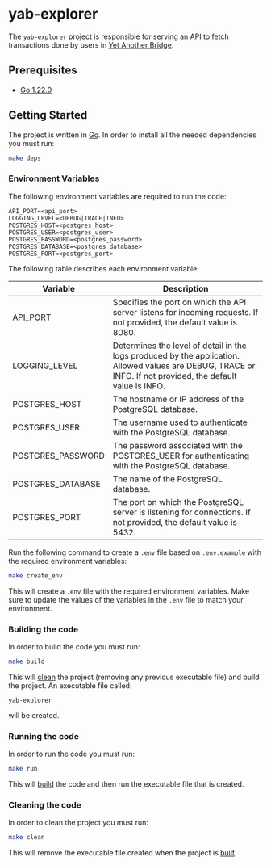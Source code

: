 # yab-explorer

The `yab-explorer` project is responsible for serving an API to fetch transactions done by users in [Yet Another Bridge](https://yetanotherbridge.com/).

## Prerequisites

* [Go 1.22.0](https://go.dev/dl/)

## Getting Started

The project is written in [Go](https://go.dev). In order to install all the needed dependencies you must run:

```sh
make deps
```

### Environment Variables

The following environment variables are required to run the code:

```dotenv
API_PORT=<api_port>
LOGGING_LEVEL=<DEBUG|TRACE|INFO>
POSTGRES_HOST=<postgres_host>
POSTGRES_USER=<postgres_user>
POSTGRES_PASSWORD=<postgres_password>
POSTGRES_DATABASE=<postgres_database>
POSTGRES_PORT=<postgres_port>
```

The following table describes each environment variable:

| Variable          | Description                                                                                                                                              |
|-------------------|----------------------------------------------------------------------------------------------------------------------------------------------------------|
| API_PORT          | Specifies the port on which the API server listens for incoming requests. If not provided, the default value is 8080.                                                                               |
| LOGGING_LEVEL     | Determines the level of detail in the logs produced by the application. Allowed values are DEBUG, TRACE or INFO. If not provided, the default value is INFO.                                               |
| POSTGRES_HOST     | The hostname or IP address of the PostgreSQL database.                                                                                                   |
| POSTGRES_USER     | The username used to authenticate with the PostgreSQL database.                                                                                          |
| POSTGRES_PASSWORD | The password associated with the POSTGRES_USER for authenticating with the PostgreSQL database.                                                          |
| POSTGRES_DATABASE | The name of the PostgreSQL database.                                                                                                                     |
| POSTGRES_PORT     | The port on which the PostgreSQL server is listening for connections. If not provided, the default value is 5432. |

Run the following command to create a `.env` file based on `.env.example` with the required environment variables:

```sh
make create_env
```

This will create a `.env` file with the required environment variables. Make sure to update the values of the variables
in the `.env` file to match your environment.

### Building the code

In order to build the code you must run:

```sh
make build
```

This will [clean](#cleaning-the-code) the project (removing any previous executable file) and build the project. An executable file called:
```
yab-explorer
```
will be created.

### Running the code

In order to run the code you must run:

```sh
make run
```

This will [build](#building-the-code) the code and then run the executable file that is created.

### Cleaning the code

In order to clean the project you must run:

```sh
make clean
```

This will remove the executable file created when the project is [built](#building-the-code).